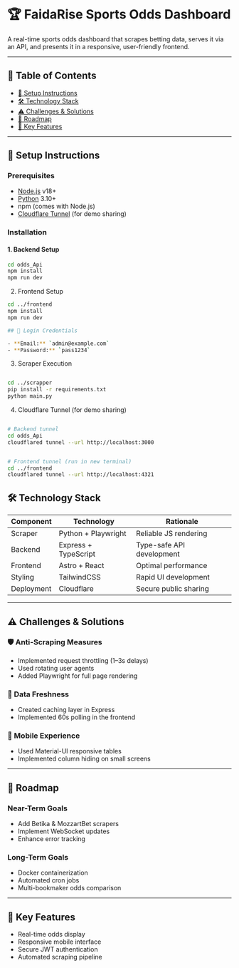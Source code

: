 # 🏆 FaidaRise Sports Odds Dashboard

A real-time sports odds dashboard that scrapes betting data, serves it via an API, and presents it in a responsive, user-friendly frontend.

---

## 📌 Table of Contents

- [🚀 Setup Instructions](#-setup-instructions)
- [🛠 Technology Stack](#-technology-stack)
- [⚠️ Challenges & Solutions](#-challenges--solutions)
- [🔮 Roadmap](#-roadmap)
- [🎯 Key Features](#-key-features)

---

## 🚀 Setup Instructions

### Prerequisites

- [Node.js](https://nodejs.org/) v18+
- [Python](https://www.python.org/) 3.10+
- npm (comes with Node.js)
- [Cloudflare Tunnel](https://developers.cloudflare.com/cloudflare-one/connections/connect-apps/install-and-setup/) (for demo sharing)

### Installation

#### 1. Backend Setup

```bash
cd odds_Api
npm install
npm run dev
```
2. Frontend Setup
```bash
cd ../frontend
npm install
npm run dev

## 🔐 Login Credentials

- **Email:** `admin@example.com`  
- **Password:** `pass1234` 
```
3. Scraper Execution
```bash

cd ../scrapper
pip install -r requirements.txt
python main.py
```
4. Cloudflare Tunnel (for demo sharing)
```bash

# Backend tunnel
cd odds_Api
cloudflared tunnel --url http://localhost:3000
```
```bash

# Frontend tunnel (run in new terminal)
cd ../frontend
cloudflared tunnel --url http://localhost:4321
```
## 🛠 Technology Stack

| **Component** | **Technology**          | **Rationale**                     |
|---------------|--------------------------|-----------------------------------|
| Scraper       | Python + Playwright      | Reliable JS rendering             |
| Backend       | Express + TypeScript     | Type-safe API development         |
| Frontend      | Astro + React            | Optimal performance               |
| Styling       | TailwindCSS              | Rapid UI development              |
| Deployment    | Cloudflare               | Secure public sharing             |

---

## ⚠️ Challenges & Solutions

### 🛡️ Anti-Scraping Measures

- Implemented request throttling (1–3s delays)  
- Used rotating user agents  
- Added Playwright for full page rendering  

### 🧠 Data Freshness

- Created caching layer in Express  
- Implemented 60s polling in the frontend  

### 📱 Mobile Experience

- Used Material-UI responsive tables  
- Implemented column hiding on small screens  

---

## 🔮 Roadmap

### Near-Term Goals

- Add Betika & MozzartBet scrapers  
- Implement WebSocket updates  
- Enhance error tracking  

### Long-Term Goals

- Docker containerization  
- Automated cron jobs  
- Multi-bookmaker odds comparison  

---

## 🎯 Key Features

- Real-time odds display  
- Responsive mobile interface  
- Secure JWT authentication  
- Automated scraping pipeline  
